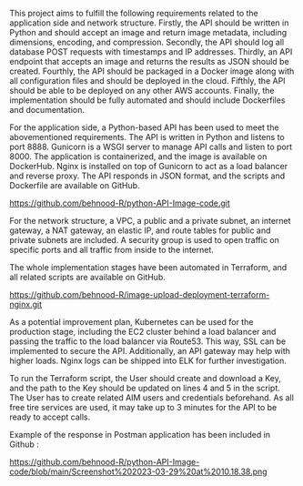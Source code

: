 This project aims to fulfill the following requirements related to the application side and network structure. 
Firstly, the API should be written in Python and should accept an image and return image metadata, including dimensions, encoding, and compression. 
Secondly, the API should log all database POST requests with timestamps and IP addresses. 
Thirdly, an API endpoint that accepts an image and returns the results as JSON should be created. 
Fourthly, the API should be packaged in a Docker image along with all configuration files and should be deployed in the cloud. 
Fifthly, the API should be able to be deployed on any other AWS accounts. 
Finally, the implementation should be fully automated and should include Dockerfiles and documentation.

For the application side, a Python-based API has been used to meet the abovementioned requirements. 
The API is written in Python and listens to port 8888. Gunicorn is a WSGI server to manage API calls and listen to port 8000. 
The application is containerized, and the image is available on DockerHub. 
Nginx is installed on top of Gunicorn to act as a load balancer and reverse proxy. 
The API responds in JSON format, and the scripts and Dockerfile are available on GitHub.

https://github.com/behnood-R/python-API-Image-code.git


For the network structure, a VPC, a public and a private subnet, an internet gateway, a NAT gateway, an elastic IP, and route tables for public and private subnets are included. 
A security group is used to open traffic on specific ports and all traffic from inside to the internet. 

The whole implementation stages have been automated in Terraform, and all related scripts are available on GitHub.

https://github.com/behnood-R/image-upload-deployment-terraform-nginx.git

As a potential improvement plan, Kubernetes can be used for the production stage, including the EC2 cluster behind a load balancer and passing the traffic to the load balancer via Route53. 
This way, SSL can be implemented to secure the API. Additionally, an API gateway may help with higher loads. Nginx logs can be shipped into ELK for further investigation.

To run the Terraform script, the User should create and download a Key, and the path to the Key should be updated on lines 4 and 5 in the script. 
The User has to create related AIM users and credentials beforehand. As all free tire services are used, it may take up to 3 minutes for the API to be ready to accept calls.

Example of the response in Postman application has been included in Github :

https://github.com/behnood-R/python-API-Image-code/blob/main/Screenshot%202023-03-29%20at%2010.18.38.png

